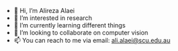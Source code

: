 - 👋 Hi, I’m Alireza Alaei
- 👀 I’m interested in research
- 🌱 I’m currently learning different things
- 💞️ I’m looking to collaborate on computer vision
- 📫 You can reach to me via email: ali.alaei@scu.edu.au

<!---
alirezalaei/alirezalaei is a ✨ special ✨ repository because its `README.md` (this file) appears on your GitHub profile.
You can click the Preview link to take a look at your changes.
--->
